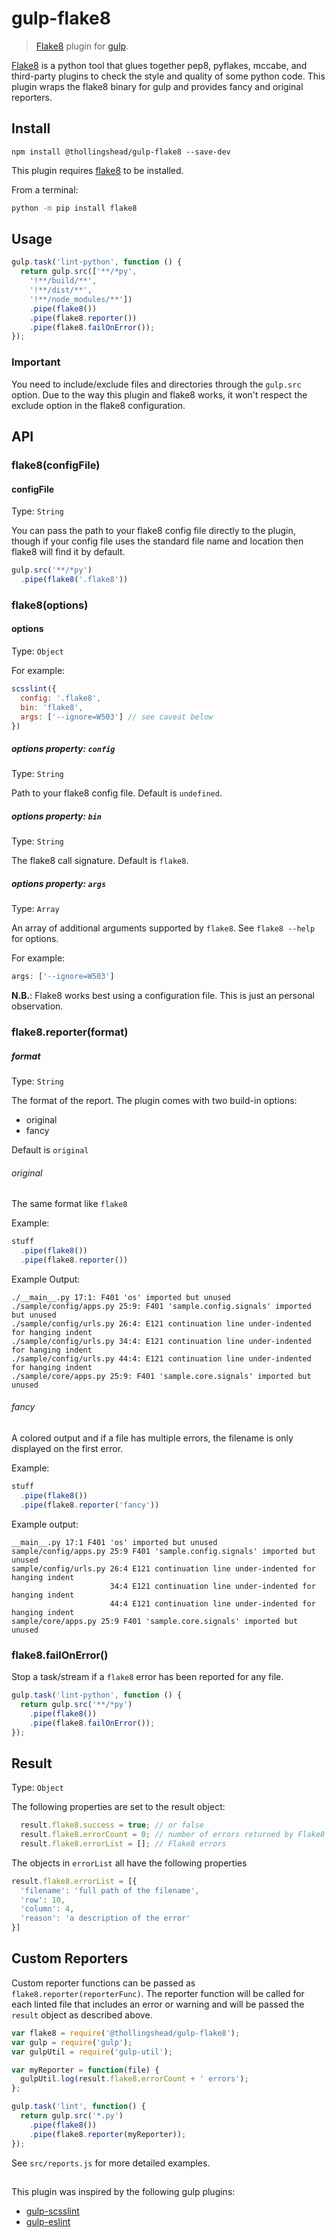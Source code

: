 # gulp-flake8

> [Flake8](https://gitlab.com/pycqa/flake8) plugin for [gulp](http://gulpjs.com).

[Flake8](https://gitlab.com/pycqa/flake8) is a python tool that glues together
pep8, pyflakes, mccabe, and third-party plugins to check the style and
quality of some python code.
This plugin wraps the flake8 binary for gulp and provides fancy and original reporters.


## Install

    npm install @thollingshead/gulp-flake8 --save-dev

This plugin requires [flake8](http://flake8.pycqa.org/en/latest/#installation)
to be installed.

From a terminal:

```sh
python -m pip install flake8
```

## Usage

```javascript
gulp.task('lint-python', function () {
  return gulp.src(['**/*py',
    '!**/build/**',
    '!**/dist/**',
    '!**/node_modules/**'])
    .pipe(flake8())
    .pipe(flake8.reporter())
    .pipe(flake8.failOnError());
});
```
### Important

You need to include/exclude files and directories through the ``gulp.src``
option. Due to the way this plugin and flake8 works, it won't respect the
exclude option in the flake8 configuration.

## API

### flake8(configFile)

#### configFile
Type: `String`

You can pass the path to your flake8 config file directly to the plugin,
though if your config file uses the standard file name and location
then flake8 will find it by default.

```javascript
gulp.src('**/*py')
  .pipe(flake8('.flake8'))
```

### flake8(options)

#### options
Type: `Object`

For example:

```javascript
scsslint({
  config: '.flake8',
  bin: 'flake8',
  args: ['--ignore=W503'] // see caveat below
})
```

##### options property: `config`
Type: `String`

Path to your flake8 config file.  Default is `undefined`.

##### options property: `bin`
Type: `String`

The flake8 call signature.  Default is `flake8`.

##### options property: `args`
Type: `Array`

An array of additional arguments supported by `flake8`.  See
`flake8 --help` for options.

For example:
```javascript
args: ['--ignore=W503']
```

**N.B.**: Flake8 works best using a configuration file. This is just an 
personal observation.

### flake8.reporter(format)

##### format
Type: `String`

The format of the report. The plugin comes with two build-in options:
- original
- fancy

Default is `original`

###### original
The same format like `flake8`

Example:
```javascript
stuff
  .pipe(flake8())
  .pipe(flake8.reporter())
```
Example Output:

```
./__main__.py 17:1: F401 'os' imported but unused
./sample/config/apps.py 25:9: F401 'sample.config.signals' imported but unused
./sample/config/urls.py 26:4: E121 continuation line under-indented for hanging indent
./sample/config/urls.py 34:4: E121 continuation line under-indented for hanging indent
./sample/config/urls.py 44:4: E121 continuation line under-indented for hanging indent
./sample/core/apps.py 25:9: F401 'sample.core.signals' imported but unused
```

###### fancy
A colored output and if a file has multiple errors, the filename is only 
displayed on the first error.

Example:
```javascript
stuff
  .pipe(flake8())
  .pipe(flake8.reporter('fancy'))
```
Example output:

```
__main__.py 17:1 F401 'os' imported but unused
sample/config/apps.py 25:9 F401 'sample.config.signals' imported but unused
sample/config/urls.py 26:4 E121 continuation line under-indented for hanging indent
                      34:4 E121 continuation line under-indented for hanging indent
                      44:4 E121 continuation line under-indented for hanging indent
sample/core/apps.py 25:9 F401 'sample.core.signals' imported but unused
```

### flake8.failOnError()
Stop a task/stream if a ``flake8`` error has been reported for any file.

```javascript
gulp.task('lint-python', function () {
  return gulp.src('**/*py')
    .pipe(flake8())
    .pipe(flake8.failOnError());
});
```

## Result
Type: ``Object``

The following properties are set to the result object:

```javascript
  result.flake8.success = true; // or false
  result.flake8.errorCount = 0; // number of errors returned by Flake8
  result.flake8.errorList = []; // Flake8 errors
```

The objects in `errorList` all have the following properties

```javascript
result.flake8.errorList = [{
  'filename': 'full path of the filename',
  'row': 10,
  'column': 4,
  'reason': 'a description of the error'
}]
```

## Custom Reporters

Custom reporter functions can be passed as ``flake8.reporter(reporterFunc)``.
The reporter function will be called for each linted file that includes
an error or warning and will be passed the ``result`` object as described above.

```javascript
var flake8 = require('@thollingshead/gulp-flake8');
var gulp = require('gulp');
var gulpUtil = require('gulp-util');

var myReporter = function(file) {
  gulpUtil.log(result.flake8.errorCount + ' errors');
};

gulp.task('lint', function() {
  return gulp.src('*.py')
    .pipe(flake8())
    .pipe(flake8.reporter(myReporter));
});
```

See `src/reports.js` for more detailed examples.

## 
This plugin was inspired by the following gulp plugins:
- [gulp-scsslint](https://github.com/noahmiller/gulp-scsslint)
- [gulp-eslint](https://github.com/adametry/gulp-eslint)